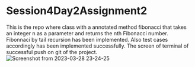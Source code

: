 # Session4Day2Assignment2
This is the repo where class with a annotated method fibonacci that takes an integer n as a parameter and returns the nth Fibonacci number. Fibonnaci by tail recursion has been implemented.
Also test cases accordingly has been implemented successfully.
The screen of terminal of successful push on git of the project.
![Screenshot from 2023-03-28 23-24-25](https://user-images.githubusercontent.com/125342404/228332746-fc0b55f9-1ae0-41a5-b370-8d0a4a5f5645.png)

